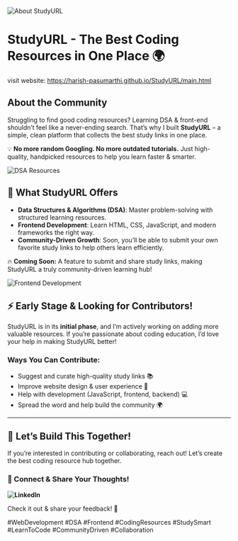 ![About StudyURL](demo-img/aboutpage.png)

# StudyURL - The Best Coding Resources in One Place 🌍
visit website: https://harish-pasumarthi.github.io/StudyURL/main.html

## About the Community

Struggling to find good coding resources? Learning DSA & front-end shouldn’t feel like a never-ending search. That’s why I built **StudyURL** – a simple, clean platform that collects the best study links in one place.

💡 **No more random Googling. No more outdated tutorials.** Just high-quality, handpicked resources to help you learn faster & smarter.

![DSA Resources](demo-img/dsapage.png)

## 🚀 What StudyURL Offers
- **Data Structures & Algorithms (DSA)**: Master problem-solving with structured learning resources.
- **Frontend Development**: Learn HTML, CSS, JavaScript, and modern frameworks the right way.
- **Community-Driven Growth**: Soon, you’ll be able to submit your own favorite study links to help others learn efficiently.

🔥 **Coming Soon:** A feature to submit and share study links, making StudyURL a truly community-driven learning hub!

![Frontend Development](demo-img/frontendpage.png)

## ⚡ Early Stage & Looking for Contributors!
StudyURL is in its **initial phase**, and I’m actively working on adding more valuable resources. If you’re passionate about coding education, I’d love your help in making StudyURL better!

### Ways You Can Contribute:
- Suggest and curate high-quality study links 📚
- Improve website design & user experience 🎨
- Help with development (JavaScript, frontend, backend) 💻
- Spread the word and help build the community 🌍

---

## 🤝 Let’s Build This Together!
If you’re interested in contributing or collaborating, reach out! Let’s create the best coding resource hub together.

### 💬 Connect & Share Your Thoughts!
**![LinkedIn](https://www.linkedin.com/in/harish-pasumarthi/)**

Check it out & share your feedback! 🚀

#WebDevelopment #DSA #Frontend #CodingResources #StudySmart #LearnToCode #CommunityDriven #Collaboration
